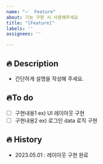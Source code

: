 ```yaml
---
name: "✅  Feature"
about: 기능 구현 시 사용해주세요
title: "[Feature]"
labels: ''
assignees: ''

---
```


## 🔥 Description
- 간단하게 설명을 작성해 주세요.

## 🔥To do
- [ ] 구현내용1 ex)  UI 레이아웃 구현
- [ ] 구현내용2 ex) 로그인 data 로직 구현

## 🔥 History
- 2023.05.01 : 레이아웃 구현 완료
